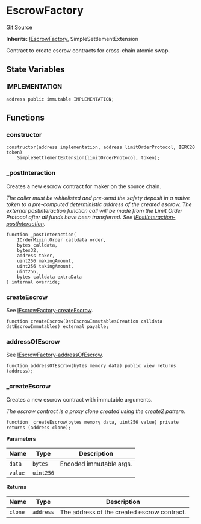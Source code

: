 # EscrowFactory
[Git Source](https://github.com/1inch/cross-chain-swap/blob/4a7a924cfc3cdc40ce87e400e418d193236c06fb/contracts/EscrowFactory.sol)

**Inherits:**
[IEscrowFactory](/contracts/interfaces/IEscrowFactory.sol/interface.IEscrowFactory.md), SimpleSettlementExtension

Contract to create escrow contracts for cross-chain atomic swap.


## State Variables
### IMPLEMENTATION

```solidity
address public immutable IMPLEMENTATION;
```


## Functions
### constructor


```solidity
constructor(address implementation, address limitOrderProtocol, IERC20 token)
    SimpleSettlementExtension(limitOrderProtocol, token);
```

### _postInteraction

Creates a new escrow contract for maker on the source chain.

*The caller must be whitelisted and pre-send the safety deposit in a native token
to a pre-computed deterministic address of the created escrow.
The external postInteraction function call will be made from the Limit Order Protocol
after all funds have been transferred. See [IPostInteraction-postInteraction](/lib/limit-order-protocol/contracts/mocks/InteractionMock.sol/contract.InteractionMock.md#postinteraction).*


```solidity
function _postInteraction(
    IOrderMixin.Order calldata order,
    bytes calldata,
    bytes32,
    address taker,
    uint256 makingAmount,
    uint256 takingAmount,
    uint256,
    bytes calldata extraData
) internal override;
```

### createEscrow

See [IEscrowFactory-createEscrow](/contracts/interfaces/IEscrowFactory.sol/interface.IEscrowFactory.md#createescrow).


```solidity
function createEscrow(DstEscrowImmutablesCreation calldata dstEscrowImmutables) external payable;
```

### addressOfEscrow

See [IEscrowFactory-addressOfEscrow](/contracts/interfaces/IEscrowFactory.sol/interface.IEscrowFactory.md#addressofescrow).


```solidity
function addressOfEscrow(bytes memory data) public view returns (address);
```

### _createEscrow

Creates a new escrow contract with immutable arguments.

*The escrow contract is a proxy clone created using the create2 pattern.*


```solidity
function _createEscrow(bytes memory data, uint256 value) private returns (address clone);
```
**Parameters**

|Name|Type|Description|
|----|----|-----------|
|`data`|`bytes`|Encoded immutable args.|
|`value`|`uint256`||

**Returns**

|Name|Type|Description|
|----|----|-----------|
|`clone`|`address`|The address of the created escrow contract.|


